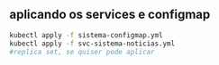 ## aplicando os services e configmap
```Bash
kubectl apply -f sistema-configmap.yml
kubectl apply -f svc-sistema-noticias.yml
#replica set, se quiser pode aplicar
```